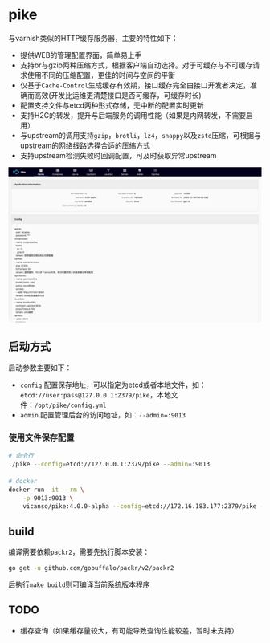 # pike

与varnish类似的HTTP缓存服务器，主要的特性如下：

- 提供WEB的管理配置界面，简单易上手
- 支持br与gzip两种压缩方式，根据客户端自动选择。对于可缓存与不可缓存请求使用不同的压缩配置，更佳的时间与空间的平衡
- 仅基于`Cache-Control`生成缓存有效期，接口缓存完全由接口开发者决定，准确而高效(开发比运维更清楚接口是否可缓存，可缓存时长)
- 配置支持文件与etcd两种形式存储，无中断的配置实时更新
- 支持H2C的转发，提升与后端服务的调用性能（如果是内网转发，不需要启用）
- 与upstream的调用支持`gzip`，`brotli`，`lz4`，`snappy`以及`zstd`压缩，可根据与upstream的网络线路选择合适的压缩方式
- 支持upstream检测失败时回调配置，可及时获取异常upstream


<p align="center">
<img src="./docs/images/home.png"/>
</p>

## 启动方式

启动参数主要如下：

- `config` 配置保存地址，可以指定为etcd或者本地文件，如：`etcd://user:pass@127.0.0.1:2379/pike`，本地文件：`/opt/pike/config.yml`
- `admin` 配置管理后台的访问地址，如：`--admin=:9013`

### 使用文件保存配置

```bash
# 命令行
./pike --config=etcd://127.0.0.1:2379/pike --admin=:9013

# docker
docker run -it --rm \
    -p 9013:9013 \
    vicanso/pike:4.0.0-alpha --config=etcd://172.16.183.177:2379/pike --admin=:9013
```

## build

编译需要依赖`packr2`，需要先执行脚本安装：

```bash
go get -u github.com/gobuffalo/packr/v2/packr2 
```

后执行`make build`则可编译当前系统版本程序

## TODO

- 缓存查询（如果缓存量较大，有可能导致查询性能较差，暂时未支持）